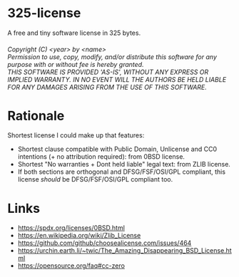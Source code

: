 # 325-license

A free and tiny software license in 325 bytes.

<h6>
Copyright (C) &lt;year&gt; by &lt;name&gt;<br/>
Permission to use, copy, modify, and/or distribute this software for any purpose with or without fee is hereby granted.</br>
THIS SOFTWARE IS PROVIDED 'AS-IS', WITHOUT ANY EXPRESS OR IMPLIED WARRANTY. IN NO EVENT WILL THE AUTHORS BE HELD LIABLE FOR ANY DAMAGES ARISING FROM THE USE OF THIS SOFTWARE.
</h6>

# Rationale

Shortest license I could make up that features:
- Shortest clause compatible with Public Domain, Unlicense and CC0 intentions (+ no attribution required): from 0BSD license.
- Shortest "No warranties + Dont held liable" legal text: from ZLIB license.
- If both sections are orthogonal and DFSG/FSF/OSI/GPL compliant, this license *should* be DFSG/FSF/OSI/GPL compliant too.

# Links

- https://spdx.org/licenses/0BSD.html
- https://en.wikipedia.org/wiki/Zlib_License
- https://github.com/github/choosealicense.com/issues/464
- https://urchin.earth.li/~twic/The_Amazing_Disappearing_BSD_License.html
- https://opensource.org/faq#cc-zero
